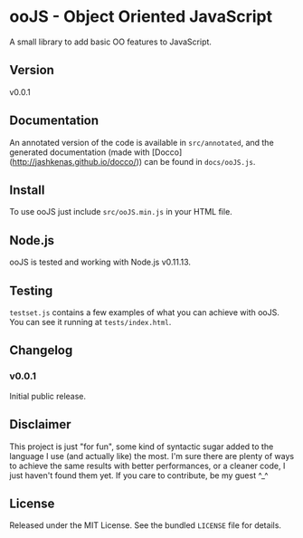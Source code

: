 # ooJS - Object Oriented JavaScript

A small library to add basic OO features to JavaScript.

## Version

v0.0.1

## Documentation

An annotated version of the code is available in `src/annotated`,
and the generated documentation (made with [Docco] (http://jashkenas.github.io/docco/))
can be found in `docs/ooJS.js`.

## Install

To use ooJS just include `src/ooJS.min.js` in your HTML file.

## Node.js

ooJS is tested and working with Node.js v0.11.13.

## Testing

`testset.js` contains a few examples of what you can achieve with ooJS.
You can see it running at `tests/index.html`.

## Changelog

### v0.0.1

Initial public release.

## Disclaimer

This project is just "for fun", some kind of syntactic sugar added to the language
I use (and actually like) the most. I'm sure there are plenty of ways to achieve the same
results with better performances, or a cleaner code, I just haven't found them yet.
If you care to contribute, be my guest ^_^

## License

Released under the MIT License. See the bundled `LICENSE` file for details.
